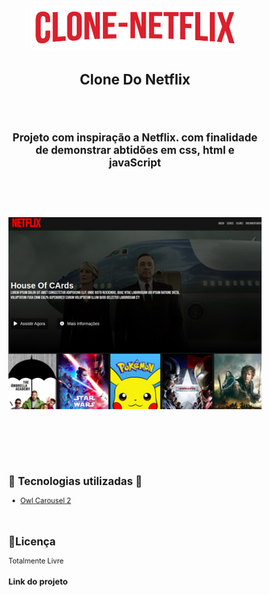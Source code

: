 <div align="center">
  <img src="./src/image/clone-netflix.png" alt="">
  <h1 >Clone Do Netflix</h1>
  <br>
  <h2 style="margin-top: 50px;">Projeto com inspiração a Netflix. com finalidade de demonstrar abtidões em css, html e javaScript</h2>
  <div>
    <img src="https://img.shields.io/github/languages/top/FullBarbosa/home-netflix" alt="">
    <img src="https://img.shields.io/github/languages/count/FullBarbosa/home-netflix" alt="">
  </div>

  <br><br>

  <img style="width: 800px;" src="/src/image/cloneflix.png" alt="imagem de home do netflix clone">
</div>

<br><br>

<div style="margin-top: 80px;">
  <h2> 🚀 Tecnologias utilizadas 🚀</h2>
  <ul>
    <li>
      <a href="https://owlcarousel2.github.io/OwlCarousel2/demos/basic.html">Owl Carousel 2</a>
    </li>
  </ul>
<br>
  <h2>📝Licença</h2>
  <p>Totalmente Livre</p>
</div>

<div>
  <h3> Link do projeto </h3>
  <a href="https://home-netflix.vercel.app/"></a>
</div>
  




